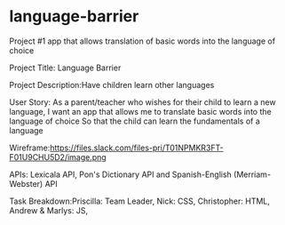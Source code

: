 # language-barrier
Project #1 app that allows translation of basic words into the language of choice


Project Title: Language Barrier

Project Description:Have children learn other languages

User Story: As a parent/teacher who wishes for their child to learn a new language, 
I want an app that allows me to translate basic words into the language of choice
So that the child can learn the fundamentals of a language


Wireframe:https://files.slack.com/files-pri/T01NPMKR3FT-F01U9CHU5D2/image.png



APIs: Lexicala API, Pon's Dictionary API and Spanish-English (Merriam-Webster) API

Task Breakdown:Priscilla: Team Leader, Nick: CSS, Christopher: HTML, Andrew & Marlys: JS,
